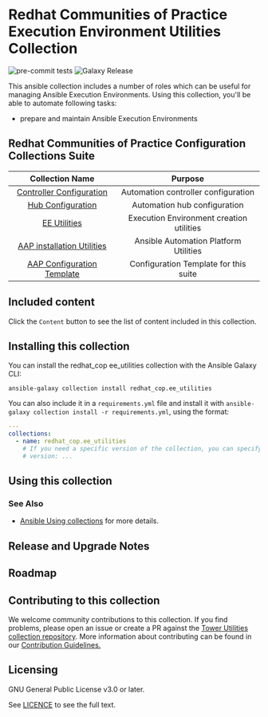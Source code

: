 # Redhat Communities of Practice Execution Environment Utilities Collection

![pre-commit tests](https://github.com/redhat-cop/ee_utilities/actions/workflows/pre-commit.yml/badge.svg)
![Galaxy Release](https://github.com/redhat-cop/ee_utilities/workflows/galaxy-release/badge.svg)
<!-- Further CI badges go here as above -->

This ansible collection includes a number of roles which can be useful for managing Ansible Execution Environments. Using this collection, you'll be able to automate following tasks:

* prepare and maintain Ansible Execution Environments

## Redhat Communities of Practice Configuration Collections Suite

|Collection Name|Purpose|
|:---:|:---:|
|[Controller Configuration](https://galaxy.ansible.com/redhat_cop/controller_configuration)|Automation controller configuration|
|[Hub Configuration](https://galaxy.ansible.com/redhat_cop/ah_configuration)|Automation hub configuration|
|[EE Utilities](https://galaxy.ansible.com/redhat_cop/ee_utilities)|Execution Environment creation utilities|
|[AAP installation Utilities](https://galaxy.ansible.com/redhat_cop/aap_utilities)|Ansible Automation Platform Utilities|
|[AAP Configuration Template](https://github.com/redhat-cop/aap_configuration_template)|Configuration Template for this suite|

## Included content

Click the `Content` button to see the list of content included in this collection.

## Installing this collection

You can install the redhat_cop ee_utilities collection with the Ansible Galaxy CLI:

    ansible-galaxy collection install redhat_cop.ee_utilities

You can also include it in a `requirements.yml` file and install it with `ansible-galaxy collection install -r requirements.yml`, using the format:

<!-- markdownlint-disable MD046 -->
```yaml
---
collections:
  - name: redhat_cop.ee_utilities
    # If you need a specific version of the collection, you can specify like this:
    # version: ...
```

## Using this collection

### See Also

* [Ansible Using collections](https://docs.ansible.com/ansible/latest/user_guide/collections_using.html) for more details.

## Release and Upgrade Notes

## Roadmap

## Contributing to this collection

We welcome community contributions to this collection. If you find problems, please open an issue or create a PR against the [Tower Utilities collection repository](https://github.com/redhat-cop/ee_utilities).
More information about contributing can be found in our [Contribution Guidelines.](https://github.com/redhat-cop/ee_utilities/blob/devel/.github/CONTRIBUTING.md)

## Licensing

GNU General Public License v3.0 or later.

See [LICENCE](https://www.gnu.org/licenses/gpl-3.0.txt) to see the full text.
